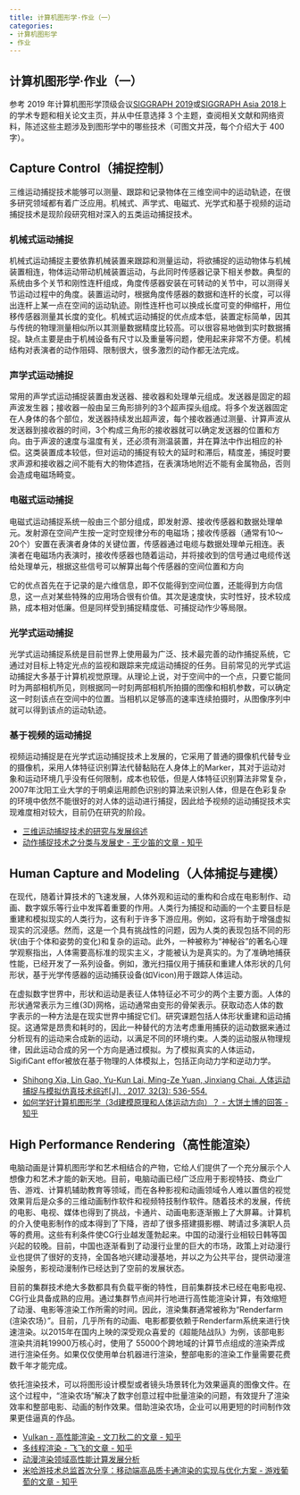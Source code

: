 ```yaml
---
title: 计算机图形学·作业（一）
categories:
- 计算机图形学
- 作业
---
```

## 计算机图形学·作业（一）

参考 2019 年计算机图形学顶级会议[SIGGRAPH 2019](http://kesen.realtimerendering.com/sig2019.html)或[SIGGRAPH Asia 2018](http://kesen.realtimerendering.com/siga2018Papers.htm)上的学术专题和相关论文主页，并从中任意选择 3 个主题，查阅相关文献和网络资料，陈述这些主题涉及到图形学中的哪些技术（可图文并茂，每个介绍大于 400 字）。

## Capture Control（捕捉控制）

三维运动捕捉技术能够可以测量、跟踪和记录物体在三维空间中的运动轨迹，在很多研究领域都有着广泛应用。机械式、声学式、电磁式、光学式和基于视频的运动捕捉技术是现阶段研究相对深入的五类运动捕捉技术。

### 机械式运动捕捉

机械式运动捕捉主要依靠机械装置来跟踪和测量运动，将欲捕捉的运动物体与机械装置相连，物体运动带动机械装置运动，与此同时传感器记录下相关参数。典型的系统由多个关节和刚性连杆组成，角度传感器安装在可转动的关节中，可以测得关节运动过程中的角度。装置运动时，根据角度传感器的数据和连杆的长度，可以得出连杆上某一点在空间的运动轨迹。刚性连杆也可以换成长度可变的伸缩杆，用位移传感器测量其长度的变化。机械式运动捕捉的优点成本低，装置定标简单，因其与传统的物理测量相似所以其测量数据精度比较高。可以很容易地做到实时数据捕捉。缺点主要是由于机械设备有尺寸以及重量等问题，使用起来非常不方便。机械结构对表演者的动作阻碍、限制很大，很多激烈的动作都无法完成。

### 声学式运动捕捉

常用的声学式运动捕捉装置由发送器、接收器和处理单元组成。发送器是固定的超声波发生器；接收器一般由呈三角形排列的3个超声探头组成。将多个发送器固定在人身体的各个部位，发送器持续发出超声波，每个接收器通过测量、计算声波从发送器到接收器的时间，3个构成三角形的接收器就可以确定发送器的位置和方向。由于声波的速度与温度有关，还必须有测温装置，并在算法中作出相应的补偿。这类装置成本较低，但对运动的捕捉有较大的延时和滞后，精度差，捕捉时要求声源和接收器之间不能有大的物体遮挡，在表演场地附近不能有金属物品，否则会造成电磁场畸变。

### 电磁式运动捕捉

电磁式运动捕捉系统一般由三个部分组成，即发射源、接收传感器和数据处理单元。发射源在空间产生按一定时空规律分布的电磁场；接收传感器（通常有10～20个）安置在表演者身体的关键位置，传感器通过电缆与数据处理单元相连。表演者在电磁场内表演时，接收传感器也随着运动，并将接收到的信号通过电缆传送给处理单元，根据这些信号可以解算出每个传感器的空间位置和方向

它的优点首先在于记录的是六维信息，即不仅能得到空间位置，还能得到方向信息，这一点对某些特殊的应用场合很有价值。其次是速度快，实时性好，技术较成熟，成本相对低廉。但是同样受到捕捉精度低、可捕捉动作少等局限。

### 光学式运动捕捉

光学式运动捕捉系统是目前世界上使用最为广泛、技术最完善的动作捕捉系统，它通过对目标上特定光点的监视和跟踪来完成运动捕捉的任务。目前常见的光学式运动捕捉大多基于计算机视觉原理。从理论上说，对于空间中的一个点，只要它能同时为两部相机所见，则根据同一时刻两部相机所拍摄的图像和相机参数，可以确定这一时刻该点在空间中的位置。当相机以足够高的速率连续拍摄时，从图像序列中就可以得到该点的运动轨迹。

### 基于视频的运动捕捉

视频运动捕捉是在光学式运动捕捉技术上发展的，它采用了普通的摄像机代替专业的摄像机，采用人体特征识别算法代替黏贴在人身体上的Marker，其对于运动对象和运动环境几乎没有任何限制，成本也较低，但是人体特征识别算法非常复杂，2007年沈阳工业大学的于明桌运用颜色识别的算法来识别人体，但是在色彩复杂的环境中依然不能很好的对人体的运动进行捕捉，因此给予视频的运动捕捉技术实现难度相对较大，目前仍在研究的阶段。

- [三维运动捕捉技术的研究与发展综述](https://wenku.baidu.com/view/cd8aea217ed5360cba1aa8114431b90d6c85892d.html)
- [动作捕捉技术之分类与发展史 - 王少笛的文章 - 知乎](https://zhuanlan.zhihu.com/p/42012815)

## Human Capture and Modeling（人体捕捉与建模）

在现代，随着计算技术的飞速发展，人体外观和运动的重构和合成在电影制作、动画、数字娱乐等行业中发挥着重要的作用。人类行为捕捉和动画的一个主要目标是重建和模拟现实的人类行为，这有利于许多下游应用。例如，这将有助于增强虚拟现实的沉浸感。然而，这是一个具有挑战性的问题，因为人类的表现包括不同的形状(由于个体和姿势的变化)和复杂的运动。此外，一种被称为“神秘谷”的著名心理学观察指出，人体需要高标准的现实主义，才能被认为是真实的。为了准确地捕获性能，已经开发了一系列设备。例如，激光扫描仪用于捕获和重建人体形状的几何形状，基于光学传感器的运动捕获设备(如Vicon)用于跟踪人体运动。

在虚拟数字世界中，形状和运动是表征人体特征必不可少的两个主要方面。人体的形状通常表示为三维(3D)网格，运动通常由变形的骨架表示。获取动态人体的数字表示的一种方法是在现实世界中捕捉它们。研究课题包括人体形状重建和运动捕捉。这通常是昂贵和耗时的，因此一种替代的方法考虑重用捕获的运动数据来通过分析现有的运动来合成新的运动，以满足不同的环境约束。人类的运动服从物理规律，因此运动合成的另一个方向是通过模拟。为了模拟真实的人体运动，SigiﬁCant eﬀor被放在基于物理的人体模拟上，包括正向动力学和逆动力学。

- [Shihong Xia, Lin Gao, Yu-Kun Lai, Ming-Ze Yuan, Jinxiang Chai. 人体运动捕捉与模拟仿真技术综述[J]. , 2017, 32(3): 536-554.](http://jcst.ict.ac.cn/CN/Y2017/V32/I3/536)
- [如何学好计算机图形学（3d建模原理和人体运动方向）？ - 大饼土博的回答 - 知乎](https://www.zhihu.com/question/20443490/answer/15228191)

## High Performance Rendering（高性能渲染）

电脑动画是计算机图形学和艺术相结合的产物，它给人们提供了一个充分展示个人想像力和艺术才能的新天地。目前，电脑动画已经广泛应用于影视特技、商业广告、游戏、计算机辅助教育等领域，而在各种影视和动画领域令人难以置信的视觉效果背后是众多的三维动画制作软件和视频特技制作软件。随着技术的发展，传统的电影、电视、媒体也得到了挑战，卡通片、动画电影逐渐搬上了大屏幕。计算机的介入使电影制作的成本得到了下降，咨却了很多搭建摄影棚、聘请过多演职人员等的费用。这些有利条件使CG行业越发蓬勃起来。中国的动漫行业相较日韩等国兴起的较晚。目前，中国也逐渐看到了动漫行业里的巨大的市场，政策上对动漫行业也提供了很好的支持，全国各地兴建动漫基地，并以之为公共平台，提供动漫渲染服务，影视动漫制作已经达到了空前的发展状态。

目前的集群技术绝大多数都具有负载平衡的特性，目前集群技术已经在电影电视、 CG行业具备成熟的应用。通过集群节点间并行地进行高性能渲染计算，有效缩短了动漫、电影等渲染工作所需的时间。因此，渲染集群通常被称为“Renderfarm (渲染农场）”。目前，几乎所有的动画、电影都要依赖于Renderfarm系统来进行快速渲染。以2015年在国内上映的深受观众喜爱的《超能陆战队》为例，该部电影渲染共消耗19900万核心时，使用了 55000个跨地域的计算节点组成的渲染弄成进行渲染任务。如果仅仅使用单台机器进行渲染，整部电影的渲染工作量需要花费数千年才能完成。

依托渲染技术，可以将图形设计模型或者镜头场景转化为效果逼真的图像文件。在这个过程中，“渲染农场”解决了数字创意过程中批量渲染的问题，有效提升了渲染效率和整部电影、动画的制作效果。借助渲染农场，企业可以用更短的时间制作效果更佳逼真的作品。

- [Vulkan - 高性能渲染 - 文刀秋二的文章 - 知乎](https://zhuanlan.zhihu.com/p/20712354)
- [多线程渲染 - 飞飞的文章 - 知乎](https://zhuanlan.zhihu.com/p/44116722)
- [动漫渲染领域高性能计算发展分析](https://www.docin.com/p-2151439109.html)
- [米哈游技术总监首次分享：移动端高品质卡通渲染的实现与优化方案 - 游戏葡萄的文章 - 知乎](https://zhuanlan.zhihu.com/p/37001473)
